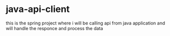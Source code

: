 # java-api-client
this is the spring project where i will be calling api from java application and will handle the responce and process the data
